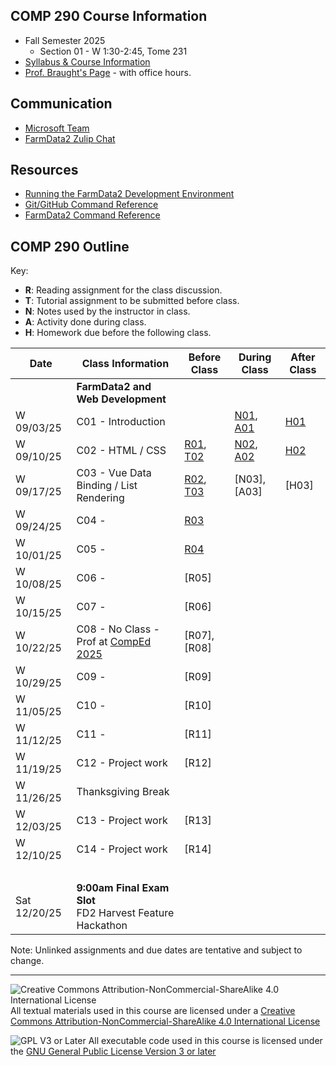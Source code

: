 ## COMP 290 Course Information
- Fall Semester 2025
  - Section 01 - W 1:30-2:45, Tome 231
- [Syllabus & Course Information](syllabus.md)
- [Prof. Braught's Page](http://users.dickinson.edu/~braught/) - with office hours.

## Communication

- [Microsoft Team](https://teams.microsoft.com/l/team/19%3AuTqtmwXMZDfh50-FVnF1iyiv8eVS4GrvhNJKwN6KTLs1%40thread.tacv2/conversations?groupId=7b6ae7d2-39d8-43fe-8ccf-7f28e8bf428b&tenantId=6232b055-76b9-4c13-9b88-b562ae7db6fb)
- [FarmData2 Zulip Chat](https://farmdata2.zulipchat.com/)

## Resources

- [Running the FarmData2 Development Environment](https://github.com/FarmData2/FarmData2/blob/development/docs/install/codespaces.md)
- [Git/GitHub Command Reference](https://github.com/FarmData2/FD2-School-Materials/blob/main/GitReference/GitReference.md)
- [FarmData2 Command Reference](https://github.com/FarmData2/FD2-School-Materials/blob/main/FD2CommandReference.md)

## COMP 290 Outline

Key:
- __R__: Reading assignment for the class discussion.
- __T__: Tutorial assignment to be submitted before class.
- __N__: Notes used by the instructor in class.
- __A__: Activity done during class.
- __H__: Homework due before the following class.

Date            | Class Information                                | Before Class | During Class | After Class
----------------|--------------------------------------------------|--------------|--------------|-------------
&nbsp;          | **FarmData2 and Web Development**                |              |              |
W 09/03/25      | C01 - Introduction                               |              | [N01], [A01] | [H01]
W 09/10/25      | C02 - HTML / CSS                                 | [R01], [T02] | [N02], [A02] | [H02]
W 09/17/25      | C03 - Vue Data Binding / List Rendering          | [R02], [T03] | [N03], [A03] | [H03] 
W 09/24/25      | C04 -                                            | [R03]        |
W 10/01/25      | C05 -                                            | [R04]        |
W 10/08/25      | C06 -                                            | [R05]        |
W 10/15/25      | C07 -                                            | [R06]        |
W 10/22/25      | C08 - No Class - Prof at [CompEd 2025]           | [R07], [R08] |
W 10/29/25      | C09 -                                            | [R09]        |
W 11/05/25      | C10 -                                            | [R10]        |
W 11/12/25      | C11 -                                            | [R11]        |
W 11/19/25      | C12 - Project work                               | [R12]        |
W 11/26/25      | Thanksgiving Break                               |              |
W 12/03/25      | C13 - Project work                               | [R13]        |
W 12/10/25      | C14 - Project work                               | [R14]        |
&nbsp;          |
Sat 12/20/25    | **9:00am Final Exam Slot**<br> FD2 Harvest Feature Hackathon                      

Note: Unlinked assignments and due dates are tentative and subject to change.

[N01]: https://github.com/FarmData2/FD2-School-Materials/blob/main/01-Introduction/01-Intro-Class-Notes.md
[A01]: https://github.com/FarmData2/FD2-School-Materials/blob/main/01-Introduction/01-Intro-Hands-On.md
[H01]: https://github.com/FarmData2/FD2-School-Materials/blob/main/01-Introduction/01-Intro-Application.md

[N02]: https://github.com/FarmData2/FD2-School-Materials/blob/main/02-HTML-CSS/02-HTML-CSS-Class-Notes.md
[T02]: https://github.com/FarmData2/FD2-School-Materials/blob/main/02-HTML-CSS/02-HTML-CSS-Tutorials.md
[A02]: https://github.com/FarmData2/FD2-School-Materials/blob/main/02-HTML-CSS/02-HTML-CSS-Hands-On.md
[H02]: https://github.com/FarmData2/FD2-School-Materials/blob/main/02-HTML-CSS/02-HTML-CSS-Application.md

<!--
[N03]: https://github.com/FarmData2/FD2-School-Materials/blob/main/03-Vue1/03-Vue1-Class-Notes.md
-->
[T03]: https://github.com/FarmData2/FD2-School-Materials/blob/main/03-Vue1/03-Vue1-Tutorials.md
<!--
[A03]: https://github.com/FarmData2/FD2-School-Materials/blob/main/03-Vue1/03-Vue1-Hands-On.md
[H03]: https://github.com/FarmData2/FD2-School-Materials/blob/main/03-Vue1/03-Vue1-Application.md
-->


[R01]: materials/readings/R01.md
[R02]: materials/readings/R02.md
[R03]: materials/readings/R03.md
[R04]: materials/readings/R04.md


[CompEd 2025]: https://comped.acm.org/2025/

---

![Creative Commons Attribution-NonCommercial-ShareAlike 4.0 International License](https://i.creativecommons.org/l/by-nc-sa/4.0/88x31.png "Creative Commons Attribution-NonCommercial-ShareAlike 4.0 International License") All textual materials used in this course are licensed under a [Creative Commons Attribution-NonCommercial-ShareAlike 4.0 International License](http://creativecommons.org/licenses/by-nc-sa/4.0/)

![GPL V3 or Later](https://www.gnu.org/graphics/gplv3-or-later-sm.png "GPL V3 or later") All executable code used in this course is licensed under the [GNU General Public License Version 3 or later](https://www.gnu.org/licenses/gpl.txt)
